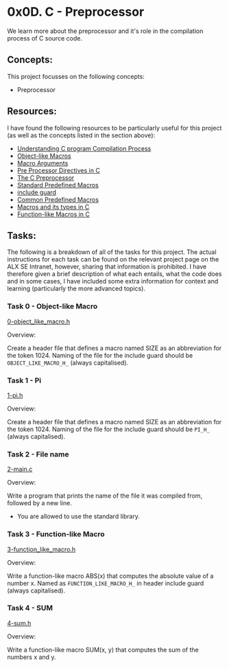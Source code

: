 # 0x0D. C - Preprocessor

We learn more about the preprocessor and it's role in the compilation process of C source code.

## Concepts:

This project focusses on the following concepts:

 - Preprocessor

## Resources:

I have found the following resources to be particularly useful for this project (as well as the concepts listed in the section above):

 - [Understanding C program Compilation Process](https://www.youtube.com/watch?v=eW5he5uFBNM)
 - [Object-like Macros](https://gcc.gnu.org/onlinedocs/gcc-5.1.0/cpp/Object-like-Macros.html#Object-like-Macros)
 - [Macro Arguments](https://gcc.gnu.org/onlinedocs/gcc-5.1.0/cpp/Macro-Arguments.html#Macro-Arguments)
 - [Pre Processor Directives in C](https://www.youtube.com/watch?v=X6HiYbY3Uak)
 - [The C Preprocessor](https://www.cprogramming.com/tutorial/cpreprocessor.html)
 - [Standard Predefined Macros](https://gcc.gnu.org/onlinedocs/gcc-5.1.0/cpp/Standard-Predefined-Macros.html#Standard-Predefined-Macros)
 - [include guard](https://en.wikipedia.org/wiki/Include_guard)
 - [Common Predefined Macros](https://gcc.gnu.org/onlinedocs/gcc-5.1.0/cpp/Common-Predefined-Macros.html#Common-Predefined-Macros)
 - [Macros and its types in C](https://www.geeksforgeeks.org/macros-and-its-types-in-c-cpp/)
 - [Function-like Macros in C](https://stackoverflow.com/questions/15575485/function-like-macros-in-c)

## Tasks:

The following is a breakdown of all of the tasks for this project. The actual instructions for each task can be found on the relevant project page on the ALX SE Intranet, however, sharing that information is prohibited. I have therefore given a brief description of what each entails, what the code does and in some cases, I have included some extra information for context and learning (particularly the more advanced topics).

### Task 0 - Object-like Macro

[0-object_like_macro.h](https://github.com/deanbirnie/alx-low_level_programming/blob/master/0x0D-preprocessor/0-object_like_macro.h)

Overview:

Create a header file that defines a macro named SIZE as an abbreviation for the token 1024. Naming of the file for the include guard should be `OBJECT_LIKE_MACRO_H_` (always capitalised).

### Task 1 - Pi

[1-pi.h](https://github.com/deanbirnie/alx-low_level_programming/blob/master/0x0D-preprocessor/1-pi.h)

Overview:

Create a header file that defines a macro named SIZE as an abbreviation for the token 1024. Naming of the file for the include guard should be `PI_H_` (always capitalised).

### Task 2 - File name

[2-main.c](https://github.com/deanbirnie/alx-low_level_programming/blob/master/0x0D-preprocessor/2-main.c)

Overview:

Write a program that prints the name of the file it was compiled from, followed by a new line.

 - You are allowed to use the standard library.

### Task 3 - Function-like Macro

[3-function_like_macro.h](https://github.com/deanbirnie/alx-low_level_programming/blob/master/0x0D-preprocessor/3-function_like_macro.h)

Overview:

Write a function-like macro ABS(x) that computes the absolute value of a number x. Named as `FUNCTION_LIKE_MACRO_H_` in header include guard (always capitalised).

### Task 4 - SUM

[4-sum.h](https://github.com/deanbirnie/alx-low_level_programming/blob/master/0x0D-preprocessor/4-sum.h)

Overview:

Write a function-like macro SUM(x, y) that computes the sum of the numbers x and y.